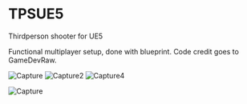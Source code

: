 # TPSUE5
 Thirdperson shooter for UE5
 
 Functional multiplayer setup, done with blueprint. Code credit goes to GameDevRaw. 


![Capture](https://user-images.githubusercontent.com/2607194/183503793-4c0afbbf-0729-4b92-8d5a-a663752ed661.PNG)
![Capture2](https://user-images.githubusercontent.com/2607194/183503813-3f65b468-b853-4d5e-80b3-e8ad99859ca2.PNG)
![Capture4](https://user-images.githubusercontent.com/2607194/183503829-daa74fac-cb8e-4664-842e-d40649b6c290.PNG)

![Capture](https://user-images.githubusercontent.com/2607194/184030838-be89d165-1abf-4e55-bd55-b4d684e07150.JPG)
